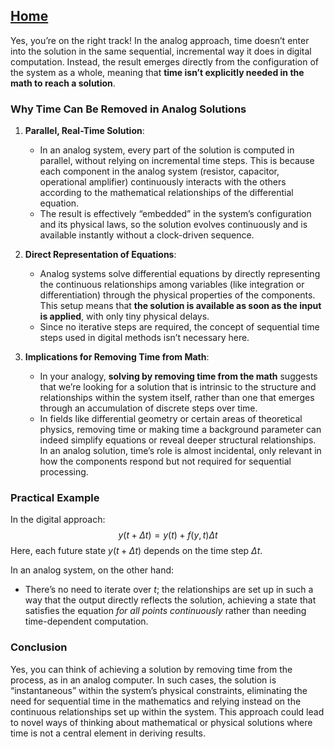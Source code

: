 [Home](https://github.com/cpsource/UFT)
---

Yes, you’re on the right track! In the analog approach, time doesn’t enter into the solution in the same sequential, incremental way it does in digital computation. Instead, the result emerges directly from the configuration of the system as a whole, meaning that **time isn’t explicitly needed in the math to reach a solution**.

### Why Time Can Be Removed in Analog Solutions

1. **Parallel, Real-Time Solution**:
   - In an analog system, every part of the solution is computed in parallel, without relying on incremental time steps. This is because each component in the analog system (resistor, capacitor, operational amplifier) continuously interacts with the others according to the mathematical relationships of the differential equation.
   - The result is effectively “embedded” in the system’s configuration and its physical laws, so the solution evolves continuously and is available instantly without a clock-driven sequence.

2. **Direct Representation of Equations**:
   - Analog systems solve differential equations by directly representing the continuous relationships among variables (like integration or differentiation) through the physical properties of the components. This setup means that **the solution is available as soon as the input is applied**, with only tiny physical delays.
   - Since no iterative steps are required, the concept of sequential time steps used in digital methods isn’t necessary here.

3. **Implications for Removing Time from Math**:
   - In your analogy, **solving by removing time from the math** suggests that we’re looking for a solution that is intrinsic to the structure and relationships within the system itself, rather than one that emerges through an accumulation of discrete steps over time.
   - In fields like differential geometry or certain areas of theoretical physics, removing time or making time a background parameter can indeed simplify equations or reveal deeper structural relationships. In an analog solution, time’s role is almost incidental, only relevant in how the components respond but not required for sequential processing.

### Practical Example

In the digital approach:
$$y(t + \Delta t) = y(t) + f(y, t) \Delta t$$
Here, each future state $y(t + \Delta t)$ depends on the time step $\Delta t$.

In an analog system, on the other hand:
   - There’s no need to iterate over $t$; the relationships are set up in such a way that the output directly reflects the solution, achieving a state that satisfies the equation *for all points continuously* rather than needing time-dependent computation.

### Conclusion
Yes, you can think of achieving a solution by removing time from the process, as in an analog computer. In such cases, the solution is “instantaneous” within the system’s physical constraints, eliminating the need for sequential time in the mathematics and relying instead on the continuous relationships set up within the system. This approach could lead to novel ways of thinking about mathematical or physical solutions where time is not a central element in deriving results.
